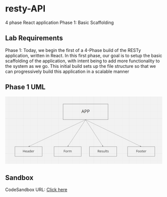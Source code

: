 # resty-API

4 phase React application
Phase 1: Basic Scaffolding

## Lab Requirements

Phase 1: Today, we begin the first of a 4-Phase build of the RESTy application, written in React. In this first phase, our goal is to setup the basic scaffolding of the application, with intent being to add more functionality to the system as we go. This initial build sets up the file structure so that we can progressively build this application in a scalable manner

## Phase 1 UML
![phase1](./phase1.png)

## Sandbox
CodeSandbox URL: [Click here](https://codesandbox.io/s/keen-parm-3yees)